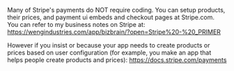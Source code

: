 Many of Stripe's payments do NOT require coding. You can setup products, their prices, and payment ui embeds and checkout pages at Stripe.com. You can refer to my business notes on Stripe at: https://wengindustries.com/app/bizbrain/?open=Stripe%20-%20_PRIMER

However if you insist or because your app needs to create products or prices based on user configuration (for example, you make an app that helps people create products and prices):
https://docs.stripe.com/payments